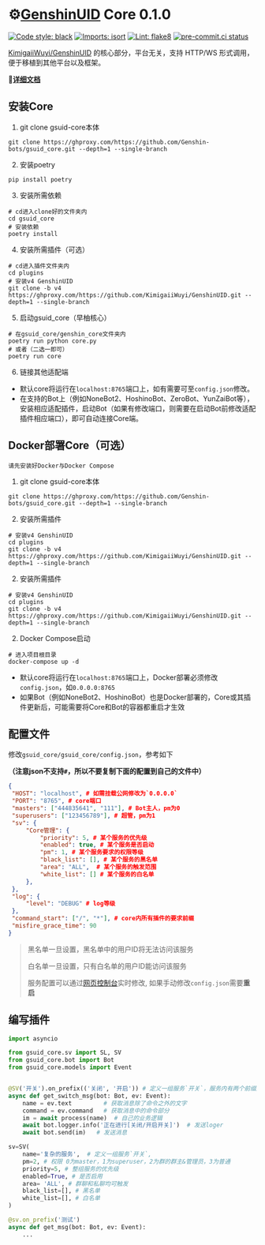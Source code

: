 # ⚙️[GenshinUID](https://github.com/KimigaiiWuyi/GenshinUID) Core 0.1.0

[![Code style: black](https://img.shields.io/badge/code%20style-black-000000.svg)](https://github.com/psf/black)
[![Imports: isort](https://img.shields.io/badge/%20imports-isort-%231674b1?&labelColor=ef8336)](https://pycqa.github.io/isort/)
[![Lint: flake8](https://img.shields.io/badge/lint-flake8-&labelColor=4C9C39)](https://flake8.pycqa.org/)
[![pre-commit.ci status](https://results.pre-commit.ci/badge/github/Genshin-bots/gsuid-core/master.svg)](https://results.pre-commit.ci/latest/github/Genshin-bots/gsuid-core/master)

[KimigaiiWuyi/GenshinUID](https://github.com/KimigaiiWuyi/GenshinUID) 的核心部分，平台无关，支持 HTTP/WS 形式调用，便于移植到其他平台以及框架。

**🎉[详细文档](https://docs.gsuid.gbots.work/#/)**

## 安装Core

1. git clone gsuid-core本体

```shell
git clone https://ghproxy.com/https://github.com/Genshin-bots/gsuid_core.git --depth=1 --single-branch
```

2. 安装poetry

```shell
pip install poetry
```

3. 安装所需依赖

```shell
# cd进入clone好的文件夹内
cd gsuid_core
# 安装依赖
poetry install
```

4. 安装所需插件（可选）

```shell
# cd进入插件文件夹内
cd plugins
# 安装v4 GenshinUID
git clone -b v4 https://ghproxy.com/https://github.com/KimigaiiWuyi/GenshinUID.git --depth=1 --single-branch
```

5. 启动gsuid_core（早柚核心）

```shell
# 在gsuid_core/genshin_core文件夹内
poetry run python core.py
# 或者（二选一即可）
poetry run core
```

6. 链接其他适配端

+ 默认core将运行在`localhost:8765`端口上，如有需要可至`config.json`修改。
+ 在支持的Bot上（例如NoneBot2、HoshinoBot、ZeroBot、YunZaiBot等），安装相应适配插件，启动Bot（如果有修改端口，则需要在启动Bot前修改适配插件相应端口），即可自动连接Core端。

## Docker部署Core（可选）

`请先安装好Docker与Docker Compose`

1. git clone gsuid-core本体

```shell
git clone https://ghproxy.com/https://github.com/Genshin-bots/gsuid_core.git --depth=1 --single-branch
```

2. 安装所需插件

```shell
# 安装v4 GenshinUID
cd plugins
git clone -b v4 https://ghproxy.com/https://github.com/KimigaiiWuyi/GenshinUID.git --depth=1 --single-branch
```

2. 安装所需插件

```shell
# 安装v4 GenshinUID
cd plugins
git clone -b v4 https://ghproxy.com/https://github.com/KimigaiiWuyi/GenshinUID.git --depth=1 --single-branch
```

2. Docker Compose启动

```shell
# 进入项目根目录
docker-compose up -d
```

- 默认core将运行在`localhost:8765`端口上，Docker部署必须修改`config.json`，如`0.0.0.0:8765`
- 如果Bot（例如NoneBot2、HoshinoBot）也是Docker部署的，Core或其插件更新后，可能需要将Core和Bot的容器都重启才生效

## 配置文件

修改`gsuid_core/gsuid_core/config.json`，参考如下

**（注意json不支持`#`，所以不要复制下面的配置到自己的文件中）**

```json
{
 "HOST": "localhost", # 如需挂载公网修改为`0.0.0.0`
 "PORT": "8765", # core端口
 "masters": ["444835641", "111"], # Bot主人，pm为0
 "superusers": ["123456789"], # 超管，pm为1
 "sv": {
     "Core管理": {
         "priority": 5, # 某个服务的优先级
         "enabled": true, # 某个服务是否启动
         "pm": 1, # 某个服务要求的权限等级
         "black_list": [], # 某个服务的黑名单
         "area": "ALL",  # 某个服务的触发范围
         "white_list": [] # 某个服务的白名单
     },
 },
 "log": {
     "level": "DEBUG" # log等级
 },
 "command_start": ["/", "*"], # core内所有插件的要求前缀
 "misfire_grace_time": 90
}
```

> 黑名单一旦设置，黑名单中的用户ID将无法访问该服务
>
> 白名单一旦设置，只有白名单的用户ID能访问该服务
>
> 服务配置可以通过[网页控制台](https://docs.gsuid.gbots.work/#/WebConsole)实时修改, 如果手动修改`config.json`需要**重启**

## 编写插件


```python
import asyncio

from gsuid_core.sv import SL, SV
from gsuid_core.bot import Bot
from gsuid_core.models import Event


@SV('开关').on_prefix(('关闭', '开启')) # 定义一组服务`开关`，服务内有两个前缀触发器
async def get_switch_msg(bot: Bot, ev: Event):
    name = ev.text         # 获取消息除了命令之外的文字
    command = ev.command   # 获取消息中的命令部分
    im = await process(name)  # 自己的业务逻辑
    await bot.logger.info('正在进行[关闭/开启开关]')  # 发送loger
    await bot.send(im)   # 发送消息

sv=SV(
    name='复杂的服务',  # 定义一组服务`开关`,
    pm=2, # 权限 0为master，1为superuser，2为群的群主&管理员，3为普通
    priority=5, # 整组服务的优先级
    enabled=True, # 是否启用
    area= 'ALL', # 群聊和私聊均可触发
    black_list=[], # 黑名单
    white_list=[], # 白名单
)

@sv.on_prefix('测试')
async def get_msg(bot: Bot, ev: Event):
    ...
```

